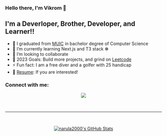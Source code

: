 ### Hello there, I'm Vikrom 👋
## I'm a Deverloper, Brother, Developer, and Learner!!

- 🔭 I graduated from [MUIC](https://muic.mahidol.ac.th/eng/) in bachelor degree of Computer Science
- 🌱 I’m currently learning Next.js and T3 stack ☸️
- 👯 I’m looking to collaborate
- 🥅 2023 Goals: Build more projects, and grind on [Leetcode](https://leetcode.com/narula2000/)
- ⚡ Fun fact: I am a free diver and a golfer with 25 handicap
- 📝 [Resume](https://raw.githubusercontent.com/narula2000/resume/main/resume.pdf): If you are interested!

### Connect with me:

<p align="center">
  <a href="https://www.linkedin.com/in/vikrom-narula-36aa33184/">
    <img src="https://img.shields.io/badge/LinkedIn-0077B5?style=for-the-badge&logo=linkedin&logoColor=white" />
  </a>
</p>

<br />

---

<br />

<p align="center">
  <a href="https://github.com/narula2000">
    <img align="center" alt="narula2000's GitHub Stats" src="https://github-readme-stats.vercel.app/api?username=narula2000&show_icons=true&hide_border=true&theme=tokyonight" />
  </a>
</p>
